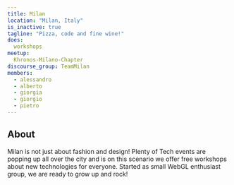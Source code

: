 ```yaml
---
title: Milan
location: "Milan, Italy"
is_inactive: true
tagline: "Pizza, code and fine wine!"
does:
  workshops
meetup:
  Khronos-Milano-Chapter
discourse_group: TeamMilan
members:
  - alessandro
  - alberto
  - giorgia
  - giorgio
  - pietro
---
```


## About

Milan is not just about fashion and design! Plenty of Tech events are popping up all over the city and is on this scenario we offer free workshops about new technologies for everyone.
Started as small WebGL enthusiast group, we are ready to grow up and rock!
